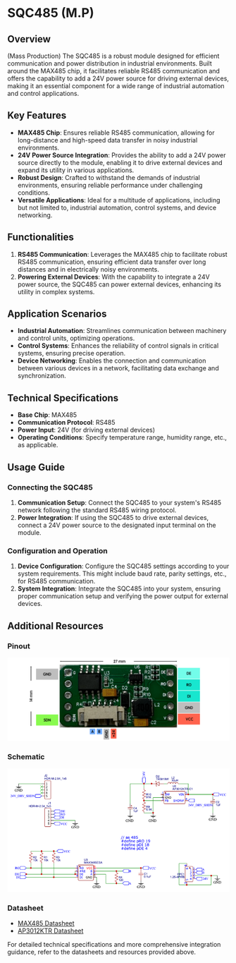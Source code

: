 # SQC485 (M.P)

## Overview

(Mass Production) The SQC485 is a robust module designed for efficient communication and power distribution in industrial environments. Built around the MAX485 chip, it facilitates reliable RS485 communication and offers the capability to add a 24V power source for driving external devices, making it an essential component for a wide range of industrial automation and control applications.

## Key Features

* **MAX485 Chip**: Ensures reliable RS485 communication, allowing for long-distance and high-speed data transfer in noisy industrial environments.
* **24V Power Source Integration**: Provides the ability to add a 24V power source directly to the module, enabling it to drive external devices and expand its utility in various applications.
* **Robust Design**: Crafted to withstand the demands of industrial environments, ensuring reliable performance under challenging conditions.
* **Versatile Applications**: Ideal for a multitude of applications, including but not limited to, industrial automation, control systems, and device networking.

## Functionalities

1. **RS485 Communication**: Leverages the MAX485 chip to facilitate robust RS485 communication, ensuring efficient data transfer over long distances and in electrically noisy environments.
2. **Powering External Devices**: With the capability to integrate a 24V power source, the SQC485 can power external devices, enhancing its utility in complex systems.

## Application Scenarios

* **Industrial Automation**: Streamlines communication between machinery and control units, optimizing operations.
* **Control Systems**: Enhances the reliability of control signals in critical systems, ensuring precise operation.
* **Device Networking**: Enables the connection and communication between various devices in a network, facilitating data exchange and synchronization.

## Technical Specifications

* **Base Chip**: MAX485
* **Communication Protocol**: RS485
* **Power Input**: 24V (for driving external devices)
* **Operating Conditions**: Specify temperature range, humidity range, etc., as applicable.

## Usage Guide

### Connecting the SQC485

1. **Communication Setup**: Connect the SQC485 to your system's RS485 network following the standard RS485 wiring protocol.
2. **Power Integration**: If using the SQC485 to drive external devices, connect a 24V power source to the designated input terminal on the module.

### Configuration and Operation

1. **Device Configuration**: Configure the SQC485 settings according to your system requirements. This might include baud rate, parity settings, etc., for RS485 communication.
2. **System Integration**: Integrate the SQC485 into your system, ensuring proper communication setup and verifying the power output for external devices.

## Additional Resources

### Pinout

![SQC485 Pinout Diagram](pinout.png)

### Schematic

![SQC485 Schematic Diagram](schematic.png)

### Datasheet

* [MAX485 Datasheet](MAX3485ESA.pdf)
* [AP3012KTR Datasheet](AP3012KTR-E1.pdf)

For detailed technical specifications and more comprehensive integration guidance, refer to the datasheets and resources provided above.
